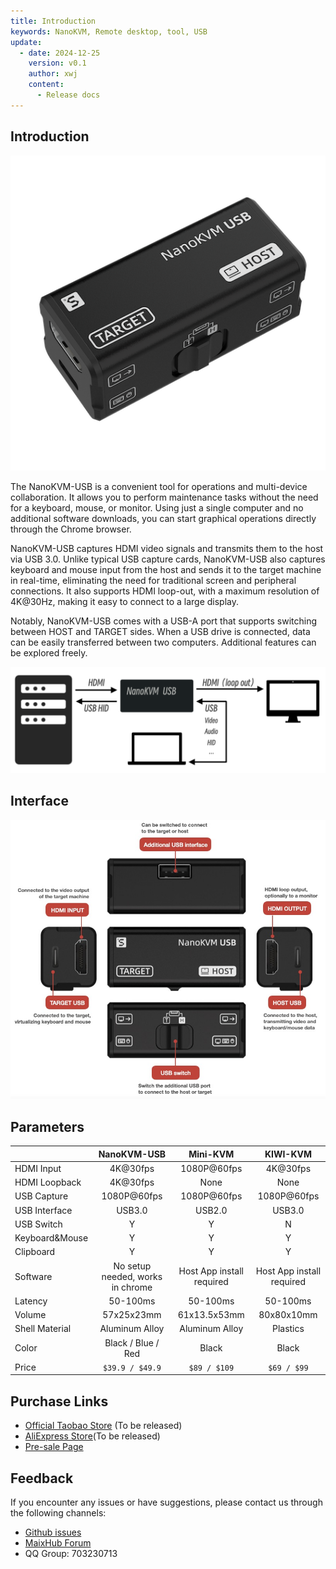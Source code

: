 ```yaml
---
title: Introduction
keywords: NanoKVM, Remote desktop, tool, USB 
update:
  - date: 2024-12-25
    version: v0.1
    author: xwj
    content:
      - Release docs
---
```


## Introduction

![](./../../../assets/NanoKVM/usb/NanoKVM-USB.png)

The NanoKVM-USB is a convenient tool for operations and multi-device collaboration. It allows you to perform maintenance tasks without the need for a keyboard, mouse, or monitor. Using just a single computer and no additional software downloads, you can start graphical operations directly through the Chrome browser.

NanoKVM-USB captures HDMI video signals and transmits them to the host via USB 3.0. Unlike typical USB capture cards, NanoKVM-USB also captures keyboard and mouse input from the host and sends it to the target machine in real-time, eliminating the need for traditional screen and peripheral connections. It also supports HDMI loop-out, with a maximum resolution of 4K@30Hz, making it easy to connect to a large display.

Notably, NanoKVM-USB comes with a USB-A port that supports switching between HOST and TARGET sides. When a USB drive is connected, data can be easily transferred between two computers. Additional features can be explored freely.

![](./../../../assets/NanoKVM/usb/wiring.png)

## Interface

![](./../../../assets/NanoKVM/usb/interface.jpg)

## Parameters

| | NanoKVM-USB | Mini-KVM | KIWI-KVM |
| --- | :---: | :---: | :---: |
| HDMI Input | 4K@30fps | 1080P@60fps | 4K@30fps |
| HDMI Loopback | 4K@30fps | None | None |
| USB Capture | 1080P@60fps | 1080P@60fps | 1080P@60fps |
| USB Interface | USB3.0 | USB2.0 | USB3.0 |
| USB Switch | Y | Y | N |
| Keyboard&Mouse | Y | Y | Y |
| Clipboard | Y | Y | Y |
| Software | No setup needed, works in chrome | Host App install required | Host App install required |
| Latency | 50-100ms | 50-100ms | 50-100ms |
| Volume | 57x25x23mm | 61x13.5x53mm | 80x80x10mm |
| Shell Material | Aluminum Alloy | Aluminum Alloy | Plastics |
| Color | Black / Blue / Red | Black | Black |
| Price | `$39.9 / $49.9` | `$89 / $109` | `$69 / $99` |

## Purchase Links

- [Official Taobao Store]() (To be released)
- [AliExpress Store]()(To be released)
- [Pre-sale Page](https://sipeed.com/nanokvm/usb)

## Feedback

If you encounter any issues or have suggestions, please contact us through the following channels:

- [Github issues](https://github.com/sipeed/NanoKVM)
- [MaixHub Forum](https://maixhub.com/discussion/nanokvm)
- QQ Group: 703230713

